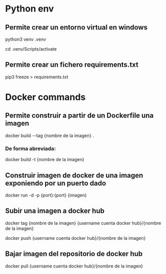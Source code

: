 # Python env

## Permite crear un entorno virtual en windows

python3 venv .venv

cd .venv/Scripts/activate

## Permite crear un fichero requirements.txt

pip3 freeze > requirements.txt

# Docker commands

## Permite construir a partir de un Dockerfile una imagen
docker build --tag {nombre de la imagen} .

### De forma abreviada:

docker build -t {nombre de la imagen}

## Construir imagen de docker de una imagen exponiendo por un puerto dado

docker run -d -p {port}:{port} {imagen}

## Subir una imagen a docker hub

docker tag {nombre de la imagen} {username cuenta docker hub}/{nombre de la imagen}

docker push {username cuenta docker hub}/{nombre de la imagen}

## Bajar imagen del repositorio de docker hub

docker pull {username cuenta docker hub}/{nombre de la imagen}